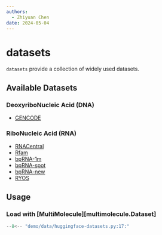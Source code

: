 ```yaml
---
authors:
  - Zhiyuan Chen
date: 2024-05-04
---
```


# datasets

`datasets` provide a collection of widely used datasets.

## Available Datasets

### DeoxyriboNucleic Acid (DNA)

- [GENCODE](gencode)

### RiboNucleic Acid (RNA)

- [RNACentral](rnacentral)
- [Rfam](rfam)
- [bpRNA-1m](bprna)
- [bpRNA-spot](bprna-spot)
- [bpRNA-new](bprna-new)
- [RYOS](ryos)

## Usage

### Load with [MultiMolecule][multimolecule.Dataset]

```python
--8<-- "demo/data/huggingface-datasets.py:17:"
```
